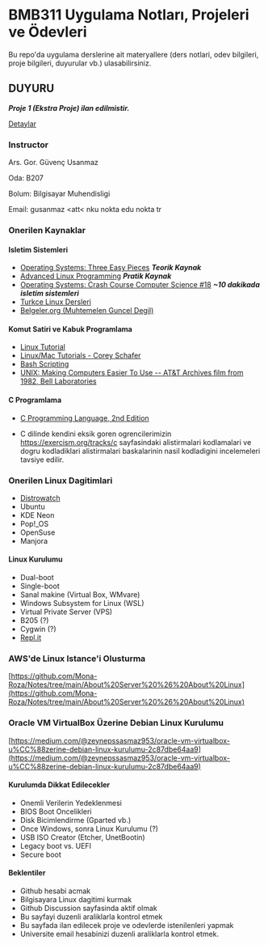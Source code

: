 # BMB311 Uygulama Notları, Projeleri ve Ödevleri

Bu repo'da uygulama derslerine ait materyallere (ders notlari, odev bilgileri, proje bilgileri, duyurular vb.) ulasabilirsiniz.

## DUYURU

***Proje 1 (Ekstra Proje) ilan edilmistir.***

[Detaylar](https://github.com/gusanmaz/BMB311_OS/blob/main/projects.md)

### Instructor

Ars. Gor. Güvenç Usanmaz

Oda: B207

Bolum: Bilgisayar Muhendisligi

Email: gusanmaz <att< nku nokta edu nokta tr

###

### Onerilen Kaynaklar

#### Isletim Sistemleri

* [Operating Systems: Three Easy Pieces](https://pages.cs.wisc.edu/~remzi/OSTEP/) ***Teorik Kaynak***
* [Advanced Linux Programming](https://mentorembedded.github.io/advancedlinuxprogramming/alp-folder/) ***Pratik Kaynak***
* [Operating Systems: Crash Course Computer Science #18](https://www.youtube.com/watch?v=26QPDBe-NB8) ***~10 dakikada isletim sistemleri***
* [Turkce Linux Dersleri](https://linux-dersleri.github.io/)
* [Belgeler.org (Muhtemelen Guncel Degil)](http://www.belgeler.org/)

#### Komut Satiri ve Kabuk Programlama

* [Linux Tutorial](https://ryanstutorials.net/linuxtutorial/)
* [Linux/Mac Tutorials - Corey Schafer](https://www.youtube.com/playlist?list=PL-osiE80TeTvGhHkpvfmKWOiIPF8UVy6c)
* [Bash Scripting](https://ryanstutorials.net/bash-scripting-tutorial/)
* [UNIX: Making Computers Easier To Use -- AT&T Archives film from 1982, Bell Laboratories](https://www.youtube.com/watch?v=XvDZLjaCJuw&t)

#### C Programlama

* [C Programming Language, 2nd Edition](https://www.amazon.com/Programming-Language-2nd-Brian-Kernighan/dp/0131103628/ref=sr_1_1?crid=YQFLRR2SUKAG&keywords=c+programming&qid=1665091837&qu=eyJxc2MiOiI1LjIxIiwicXNhIjoiNC42OCIsInFzcCI6IjQuNjMifQ%3D%3D&s=books&sprefix=c+programming%2Cstripbooks-intl-ship%2C275&sr=1-1)

* C dilinde kendini eksik goren ogrencilerimizin https://exercism.org/tracks/c sayfasindaki alistirmalari kodlamalari ve dogru kodladiklari alistirmalari baskalarinin nasil kodladigini incelemeleri tavsiye edilir.

### Onerilen Linux Dagitimlari

* [Distrowatch](https://distrowatch.com/)
* Ubuntu
* KDE Neon
* Pop!_OS
* OpenSuse
* Manjora

#### Linux Kurulumu
* Dual-boot
* Single-boot
* Sanal makine (Virtual Box, WMvare)
* Windows Subsystem for Linux (WSL)
* Virtual Private Server (VPS)
* B205 (?)
* Cygwin (?)
* [Repl.it](replit.com)

### AWS'de Linux Istance'i Olusturma

[https://github.com/Mona-Roza/Notes/tree/main/About%20Server%20%26%20About%20Linux](https://github.com/Mona-Roza/Notes/tree/main/About%20Server%20%26%20About%20Linux)

### Oracle VM VirtualBox Üzerine Debian Linux Kurulumu

[https://medium.com/@zeynepssasmaz953/oracle-vm-virtualbox-u%CC%88zerine-debian-linux-kurulumu-2c87dbe64aa9](https://medium.com/@zeynepssasmaz953/oracle-vm-virtualbox-u%CC%88zerine-debian-linux-kurulumu-2c87dbe64aa9)

#### Kurulumda Dikkat Edilecekler
* Onemli Verilerin Yedeklenmesi
* BIOS Boot Oncelikleri
* Disk Bicimlendirme (Gparted vb.)
* Once Windows, sonra Linux Kurulumu (?)
* USB ISO Creator (Etcher, UnetBootin)
* Legacy boot vs. UEFI
* Secure boot

#### Beklentiler
* Github hesabi acmak
* Bilgisayara Linux dagitimi kurmak
* Github Discussion sayfasinda aktif olmak
* Bu sayfayi duzenli araliklarla kontrol etmek
* Bu sayfada ilan edilecek proje ve odevlerde istenilenleri yapmak
* Universite email hesabinizi duzenli araliklarla kontrol etmek.









